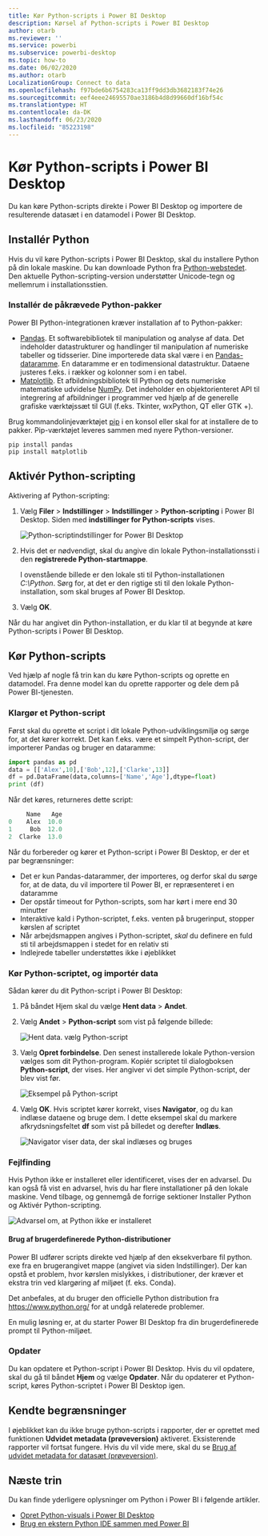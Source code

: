 ```yaml
---
title: Kør Python-scripts i Power BI Desktop
description: Kørsel af Python-scripts i Power BI Desktop
author: otarb
ms.reviewer: ''
ms.service: powerbi
ms.subservice: powerbi-desktop
ms.topic: how-to
ms.date: 06/02/2020
ms.author: otarb
LocalizationGroup: Connect to data
ms.openlocfilehash: f97bde6b6754283ca13ff9dd3db3682183f74e26
ms.sourcegitcommit: eef4eee24695570ae3186b4d8d99660df16bf54c
ms.translationtype: HT
ms.contentlocale: da-DK
ms.lasthandoff: 06/23/2020
ms.locfileid: "85223198"
---
```

# <a name="run-python-scripts-in-power-bi-desktop"></a>Kør Python-scripts i Power BI Desktop

Du kan køre Python-scripts direkte i Power BI Desktop og importere de resulterende datasæt i en datamodel i Power BI Desktop.

## <a name="install-python"></a>Installér Python

Hvis du vil køre Python-scripts i Power BI Desktop, skal du installere Python på din lokale maskine. Du kan downloade Python fra [Python-webstedet](https://www.python.org/). Den aktuelle Python-scripting-version understøtter Unicode-tegn og mellemrum i installationsstien.

### <a name="install-required-python-packages"></a>Installér de påkrævede Python-pakker

Power BI Python-integrationen kræver installation af to Python-pakker:

* [Pandas](https://pandas.pydata.org/). Et softwarebibliotek til manipulation og analyse af data. Det indeholder datastrukturer og handlinger til manipulation af numeriske tabeller og tidsserier. Dine importerede data skal være i en [Pandas-dataramme](https://www.tutorialspoint.com/python_pandas/python_pandas_dataframe.htm). En dataramme er en todimensional datastruktur. Dataene justeres f.eks. i rækker og kolonner som i en tabel.
* [Matplotlib](https://matplotlib.org/). Et afbildningsbibliotek til Python og dets numeriske matematiske udvidelse [NumPy](https://www.numpy.org/). Det indeholder en objektorienteret API til integrering af afbildninger i programmer ved hjælp af de generelle grafiske værktøjssæt til GUI (f.eks. Tkinter, wxPython, QT eller GTK +).

Brug kommandolinjeværktøjet [pip](https://pip.pypa.io/en/stable/) i en konsol eller skal for at installere de to pakker. Pip-værktøjet leveres sammen med nyere Python-versioner.

```CMD
pip install pandas
pip install matplotlib
```

## <a name="enable-python-scripting"></a>Aktivér Python-scripting

Aktivering af Python-scripting:

1. Vælg **Filer** > **Indstillinger** > **Indstillinger** > **Python-scripting** i Power BI Desktop. Siden med **indstillinger for Python-scripts** vises.

   ![Python-scriptindstillinger for Power BI Desktop](media/desktop-python-scripts/python-scripts-7.png)

1. Hvis det er nødvendigt, skal du angive din lokale Python-installationssti i den **registrerede Python-startmappe**.

   I ovenstående billede er den lokale sti til Python-installationen *C:\Python*. Sørg for, at det er den rigtige sti til den lokale Python-installation, som skal bruges af Power BI Desktop.

1. Vælg **OK**.

Når du har angivet din Python-installation, er du klar til at begynde at køre Python-scripts i Power BI Desktop.

## <a name="run-python-scripts"></a>Kør Python-scripts

Ved hjælp af nogle få trin kan du køre Python-scripts og oprette en datamodel. Fra denne model kan du oprette rapporter og dele dem på Power BI-tjenesten.

### <a name="prepare-a-python-script"></a>Klargør et Python-script

Først skal du oprette et script i dit lokale Python-udviklingsmiljø og sørge for, at det kører korrekt. Det kan f.eks. være et simpelt Python-script, der importerer Pandas og bruger en dataramme:

```python
import pandas as pd
data = [['Alex',10],['Bob',12],['Clarke',13]]
df = pd.DataFrame(data,columns=['Name','Age'],dtype=float)
print (df)
```

Når det køres, returneres dette script:

```python
     Name   Age
0    Alex  10.0
1     Bob  12.0
2  Clarke  13.0
```

Når du forbereder og kører et Python-script i Power BI Desktop, er der et par begrænsninger:

* Det er kun Pandas-datarammer, der importeres, og derfor skal du sørge for, at de data, du vil importere til Power BI, er repræsenteret i en dataramme
* Der opstår timeout for Python-scripts, som har kørt i mere end 30 minutter
* Interaktive kald i Python-scriptet, f.eks. venten på brugerinput, stopper kørslen af scriptet
* Når arbejdsmappen angives i Python-scriptet, *skal* du definere en fuld sti til arbejdsmappen i stedet for en relativ sti
* Indlejrede tabeller understøttes ikke i øjeblikket

### <a name="run-your-python-script-and-import-data"></a>Kør Python-scriptet, og importér data

Sådan kører du dit Python-script i Power BI Desktop:

1. På båndet Hjem skal du vælge **Hent data** > **Andet**.

1. Vælg **Andet** > **Python-script** som vist på følgende billede:

   ![Hent data. vælg Python-script](media/desktop-python-scripts/python-scripts-1.png)

1. Vælg **Opret forbindelse**. Den senest installerede lokale Python-version vælges som dit Python-program. Kopiér scriptet til dialogboksen **Python-script**, der vises. Her angiver vi det simple Python-script, der blev vist før.

   ![Eksempel på Python-script](media/desktop-python-scripts/python-scripts-6.png)

1. Vælg **OK**. Hvis scriptet kører korrekt, vises **Navigator**, og du kan indlæse dataene og bruge dem. I dette eksempel skal du markere afkrydsningsfeltet **df** som vist på billedet og derefter **Indlæs**.

   ![Navigator viser data, der skal indlæses og bruges](media/desktop-python-scripts/python-scripts-5.png) 

### <a name="troubleshooting"></a>Fejlfinding

Hvis Python ikke er installeret eller identificeret, vises der en advarsel. Du kan også få vist en advarsel, hvis du har flere installationer på den lokale maskine. Vend tilbage, og gennemgå de forrige sektioner Installer Python og Aktivér Python-scripting.

![Advarsel om, at Python ikke er installeret](media/desktop-python-scripts/python-scripts-3.png)

#### <a name="using-custom-python-distributions"></a>Brug af brugerdefinerede Python-distributioner

Power BI udfører scripts direkte ved hjælp af den eksekverbare fil python. exe fra en brugerangivet mappe (angivet via siden Indstillinger). Der kan opstå et problem, hvor kørslen mislykkes, i distributioner, der kræver et ekstra trin ved klargøring af miljøet (f. eks. Conda).

Det anbefales, at du bruger den officielle Python distribution fra https://www.python.org/ for at undgå relaterede problemer.

En mulig løsning er, at du starter Power BI Desktop fra din brugerdefinerede prompt til Python-miljøet.

### <a name="refresh"></a>Opdater

Du kan opdatere et Python-script i Power BI Desktop. Hvis du vil opdatere, skal du gå til båndet **Hjem** og vælge **Opdater**. Når du opdaterer et Python-script, køres Python-scriptet i Power BI Desktop igen.

## <a name="known-limitations"></a>Kendte begrænsninger

I øjeblikket kan du ikke bruge python-scripts i rapporter, der er oprettet med funktionen **Udvidet metadata (prøveversion)** aktiveret. Eksisterende rapporter vil fortsat fungere. Hvis du vil vide mere, skal du se [Brug af udvidet metadata for datasæt (prøveversion)](desktop-enhanced-dataset-metadata.md). 

## <a name="next-steps"></a>Næste trin

Du kan finde yderligere oplysninger om Python i Power BI i følgende artikler.

* [Opret Python-visuals i Power BI Desktop](desktop-python-visuals.md)
* [Brug en ekstern Python IDE sammen med Power BI](desktop-python-ide.md)
